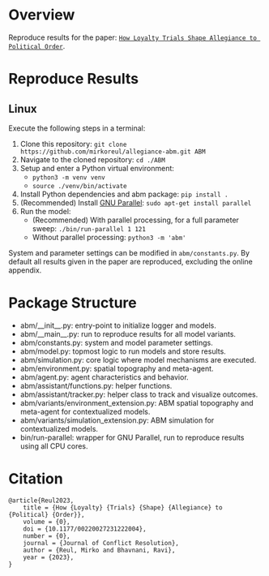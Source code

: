 # Overview
Reproduce results for the paper: 
[`How Loyalty Trials Shape Allegiance to Political Order`](https://doi.org/10.1177/00220027231222004).

# Reproduce Results
## Linux
Execute the following steps in a terminal:
1. Clone this repository: `git clone https://github.com/mirkoreul/allegiance-abm.git ABM`
2. Navigate to the cloned repository: `cd ./ABM`
3. Setup and enter a Python virtual environment: 
   - `python3 -m venv venv`
   - `source ./venv/bin/activate`
4. Install Python dependencies and abm package: `pip install .`
5. (Recommended) Install [GNU Parallel]([https://www.gnu.org/software/parallel/]): `sudo apt-get install parallel`
6. Run the model: 
   - (Recommended) With parallel processing, for a full parameter sweep: `./bin/run-parallel 1 121`
   - Without parallel processing: `python3 -m 'abm'`

System and parameter settings can be modified in `abm/constants.py`.
By default all results given in the paper are reproduced, excluding the online appendix.

# Package Structure
- abm/\_\_init__.py: entry-point to initialize logger and models.
- abm/\_\_main__.py: run to reproduce results for all model variants.
- abm/constants.py: system and model parameter settings.
- abm/model.py: topmost logic to run models and store results.
- abm/simulation.py: core logic where model mechanisms are executed.
- abm/environment.py: spatial topography and meta-agent.
- abm/agent.py: agent characteristics and behavior.
- abm/assistant/functions.py: helper functions.
- abm/assistant/tracker.py: helper class to track and visualize outcomes.
- abm/variants/environment_extension.py: ABM spatial topography and meta-agent for contextualized models.
- abm/variants/simulation_extension.py: ABM simulation for contextualized models.
- bin/run-parallel: wrapper for GNU Parallel, run to reproduce results using all CPU cores.

# Citation
```
@article{Reul2023,
	title = {How {Loyalty} {Trials} {Shape} {Allegiance} to {Political} {Order}},
	volume = {0},
	doi = {10.1177/00220027231222004},
	number = {0},
	journal = {Journal of Conflict Resolution},
	author = {Reul, Mirko and Bhavnani, Ravi},
	year = {2023},
}
```